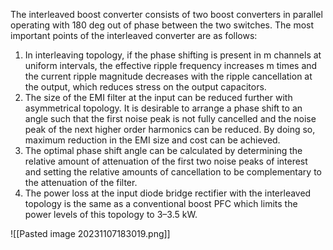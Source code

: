 The interleaved boost converter consists of two boost converters in parallel operating with 180 deg out of phase between the two switches. The most important points of the interleaved converter are as follows:

1. In interleaving topology, if the phase shifting is present in m channels at uniform intervals, the effective ripple frequency increases m times and the current ripple magnitude decreases with the ripple cancellation at the output, which reduces stress on the output capacitors.
2. The size of the EMI filter at the input can be reduced further with asymmetrical topology. It is desirable to arrange a phase shift to an angle such that the first noise peak is not fully cancelled and the noise peak of the next higher order harmonics can be reduced. By doing so, maximum reduction in the EMI size and cost can be achieved.
3. The optimal phase shift angle can be calculated by determining the relative amount of attenuation of the first two noise peaks of interest and setting the relative amounts of cancellation to be complementary to the attenuation of the filter.
4. The power loss at the input diode bridge rectifier with the interleaved topology is the same as a conventional boost PFC which limits the power levels of this topology to 3–3.5 kW.

![[Pasted image 20231107183019.png]]